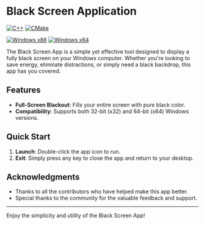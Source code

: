 # Black Screen Application
[![C++](https://img.shields.io/badge/C%2B%2B-23-blue.svg "C++ Standard")](https://en.cppreference.com/w/cpp/23)
[![CMake](https://img.shields.io/badge/CMake-3.28-important.svg "CMake Version")](https://cmake.org/)

[![Windows x86](https://img.shields.io/badge/Windows-x86-lightgrey?logo=windows)](https://www.microsoft.com/)
[![Windows x64](https://img.shields.io/badge/Windows-x64-551a8b?logo=windows)](https://www.microsoft.com/)

The Black Screen App is a simple yet effective tool designed to display a fully black screen on your Windows computer. Whether you're looking to save energy, eliminate distractions, or simply need a black backdrop, this app has you covered.

## Features

- **Full-Screen Blackout**: Fills your entire screen with pure black color.
- **Compatibility**: Supports both 32-bit (x32) and 64-bit (x64) Windows versions.

## Quick Start

1. **Launch**: Double-click the app icon to run.
2. **Exit**: Simply press any key to close the app and return to your desktop.

## Acknowledgments

- Thanks to all the contributors who have helped make this app better.
- Special thanks to the community for the valuable feedback and support.

---

Enjoy the simplicity and utility of the Black Screen App!
